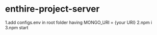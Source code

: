 # enthire-project-server

1.add configs.env in root folder having 
MONGO_URI = {your URI}
2.npm i
3.npm start
